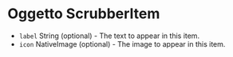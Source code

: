 # Oggetto ScrubberItem

* `label` String (optional) - The text to appear in this item.
* `icon` NativeImage (optional) - The image to appear in this item.
